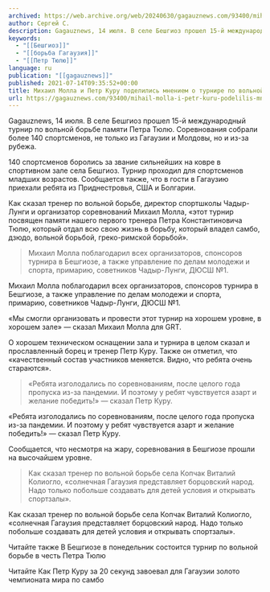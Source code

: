 ```yaml
---
archived: https://web.archive.org/web/20240630/gagauznews.com/93400/mihail-molla-i-petr-kuru-podelilis-mneniem-o-turnire-po-volnoj-borbe-v-beshgioze.html
author: Сергей С.
description: Gagauznews, 14 июля. В селе Бешгиоз прошел 15-й международный турнир по вольной борьбе памяти Петра Тюлю. Соревнования собрали более 140 спортсменов, не только из Гагаузии и Молдовы, но и из-за рубежа. 140 спортсменов боролись за звание сильнейших на ковре в спортивном зале села Бешгиоз. Турнир проходил для спортсменов младших возрастов. Сообщается также, что в гости в Гагаузию приехали ребята из Приднестровья, США и Болгарии. Как сказал тренер по вольной борьбе, директор спортшколы Чадыр-Лунги и организатор соревнований Михаил Молла, «этот турнир посвящен памяти нашего первого тренера Петра Константиновича Тюлю, который отдал всю свою жизнь в борьбу, который владел самбо, дзюдо, вольной […]
keywords:
  - "[[Бешгиоз]]"
  - "[[борьба Гагаузия]]"
  - "[[Петр Тюлю]]"
language: ru
publication: "[[gagauznews]]"
published: 2021-07-14T09:35:52+00:00
title: Михаил Молла и Петр Куру поделились мнением о турнире по вольной борьбе в Бешгиозе
url: https://gagauznews.com/93400/mihail-molla-i-petr-kuru-podelilis-mneniem-o-turnire-po-volnoj-borbe-v-beshgioze.html
---
```


Gagauznews, 14 июля. В селе Бешгиоз прошел 15-й международный турнир по вольной борьбе памяти Петра Тюлю. Соревнования собрали более 140 спортсменов, не только из Гагаузии и Молдовы, но и из-за рубежа.

140 спортсменов боролись за звание сильнейших на ковре в спортивном зале села Бешгиоз. Турнир проходил для спортсменов младших возрастов. Сообщается также, что в гости в Гагаузию приехали ребята из Приднестровья, США и Болгарии.

Как сказал тренер по вольной борьбе, директор спортшколы Чадыр-Лунги и организатор соревнований Михаил Молла, «этот турнир посвящен памяти нашего первого тренера Петра Константиновича Тюлю, который отдал всю свою жизнь в борьбу, который владел самбо, дзюдо, вольной борьбой, греко-римской борьбой».

> Михаил Молла поблагодарил всех организаторов, спонсоров турнира в Бешгиозе, а также управление по делам молодежи и спорта, примарию, советников Чадыр-Лунги, ДЮСШ №1.

Михаил Молла поблагодарил всех организаторов, спонсоров турнира в Бешгиозе, а также управление по делам молодежи и спорта, примарию, советников Чадыр-Лунги, ДЮСШ №1.



«Мы смогли организовать и провести этот турнир на хорошем уровне, в хорошем зале» — сказал Михаил Молла для GRT.

О хорошем техническом оснащении зала и турнира в целом сказал и прославленный борец и тренер Петр Куру. Также он отметил, что «качественный состав участников меняется. Видно, что ребята очень стараются».

> «Ребята изголодались по соревнованиям, после целого года пропуска из-за пандемии. И поэтому у ребят чувствуется азарт и желание победить!» — сказал Петр Куру.

«Ребята изголодались по соревнованиям, после целого года пропуска из-за пандемии. И поэтому у ребят чувствуется азарт и желание победить!» — сказал Петр Куру.



Сообщается, что несмотря на жару, соревнования в Бешгиозе прошли на высочайшем уровне.

> Как сказал тренер по вольной борьбе села Копчак Виталий Колиогло, «солнечная Гагаузия представляет борцовский народ. Надо только побольше создавать для детей условия и открывать спортзалы».

Как сказал тренер по вольной борьбе села Копчак Виталий Колиогло, «солнечная Гагаузия представляет борцовский народ. Надо только побольше создавать для детей условия и открывать спортзалы».

Читайте также В Бешгиозе в понедельник состоится турнир по вольной борьбе в честь Петра Тюлю

Читайте Как Петр Куру за 20 секунд завоевал для Гагаузии золото чемпионата мира по самбо